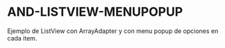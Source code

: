 # AND-LISTVIEW-MENUPOPUP
Ejemplo de ListView con ArrayAdapter y con menu popup de opciones en cada item.

